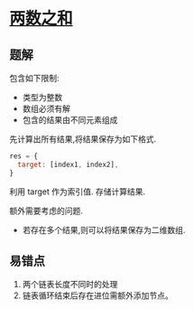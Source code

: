 # [两数之和](https://leetcode.com/problems/two-sum/description/)

## 题解

包含如下限制:

- 类型为整数
- 数组必须有解
- 包含的结果由不同元素组成

先计算出所有结果,将结果保存为如下格式.

```js
res = {
  target: [index1, index2],
}
```

利用 target 作为索引值.
存储计算结果.

额外需要考虑的问题.

- 若存在多个结果,则可以将结果保存为二维数组.

## 易错点

1. 两个链表长度不同时的处理
2. 链表循环结束后存在进位需额外添加节点。
